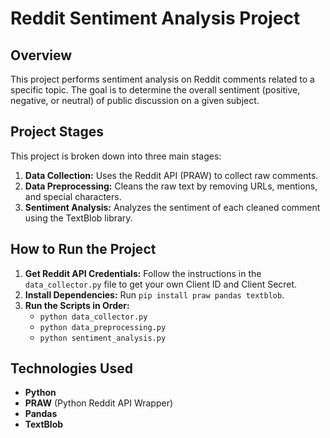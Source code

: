 # Reddit Sentiment Analysis Project

## Overview
This project performs sentiment analysis on Reddit comments related to a specific topic. The goal is to determine the overall sentiment (positive, negative, or neutral) of public discussion on a given subject.

## Project Stages
This project is broken down into three main stages:
1.  **Data Collection:** Uses the Reddit API (PRAW) to collect raw comments.
2.  **Data Preprocessing:** Cleans the raw text by removing URLs, mentions, and special characters.
3.  **Sentiment Analysis:** Analyzes the sentiment of each cleaned comment using the TextBlob library.

## How to Run the Project
1.  **Get Reddit API Credentials:** Follow the instructions in the `data_collector.py` file to get your own Client ID and Client Secret.
2.  **Install Dependencies:** Run `pip install praw pandas textblob`.
3.  **Run the Scripts in Order:**
    * `python data_collector.py`
    * `python data_preprocessing.py`
    * `python sentiment_analysis.py`

## Technologies Used
-   **Python**
-   **PRAW** (Python Reddit API Wrapper)
-   **Pandas**
-   **TextBlob**
